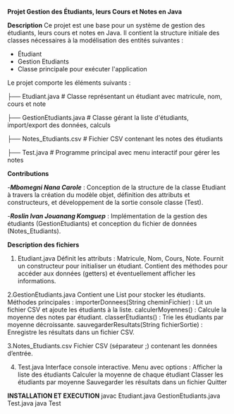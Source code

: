 **Projet Gestion des Étudiants, leurs Cours et Notes en Java**

**Description**
Ce projet est une base pour un système de gestion des étudiants, leurs cours et notes en Java.
Il contient la structure initiale des classes nécessaires à la modélisation des entités suivantes :
- Étudiant
- Gestion Etudiants
- Classe principale pour exécuter l'application
  
Le projet comporte les éléments suivants :

├── Etudiant.java            # Classe représentant un étudiant avec matricule, nom, cours et note

├── GestionEtudiants.java    # Classe gérant la liste d'étudiants, import/export des données, calculs

├── Notes_Etudiants.csv      # Fichier CSV contenant les notes des étudiants

├── Test.java                # Programme principal avec menu interactif pour gérer les notes


**Contributions**

-***Mbomegni Nana Carole*** : Conception de la structure de la classe Etudiant à travers la création du modèle objet, définition des attributs et constructeurs, et développement de la sortie console classe (Test).

-***Roslin Ivan Jouanang Komguep*** : Implémentation de la gestion des étudiants (GestionEtudiants) et conception du fichier de données (Notes_Etudiants).

**Description des fichiers**
1. Etudiant.java
Définit les attributs : Matricule, Nom, Cours, Note.
Fournit un constructeur pour initialiser un étudiant.
Contient des méthodes pour accéder aux données (getters) et éventuellement afficher les informations.

2.GestionEtudiants.java
Contient une List<Etudiant> pour stocker les étudiants.
Méthodes principales :
importerDonnees(String cheminFichier) : Lit un fichier CSV et ajoute les étudiants à la liste.
calculerMoyennes() : Calcule la moyenne des notes par étudiant.
classerEtudiants() : Trie les étudiants par moyenne décroissante.
sauvegarderResultats(String fichierSortie) : Enregistre les résultats dans un fichier CSV.

3.Notes_Etudiants.csv
Fichier CSV (séparateur ;) contenant les données d’entrée.

4. Test.java
Interface console interactive.
Menu avec options :
Afficher la liste des étudiants
Calculer la moyenne de chaque étudiant
Classer les étudiants par moyenne
Sauvegarder les résultats dans un fichier
Quitter


**INSTALLATION ET EXECUTION**
javac Etudiant.java GestionEtudiants.java Test.java
java Test
